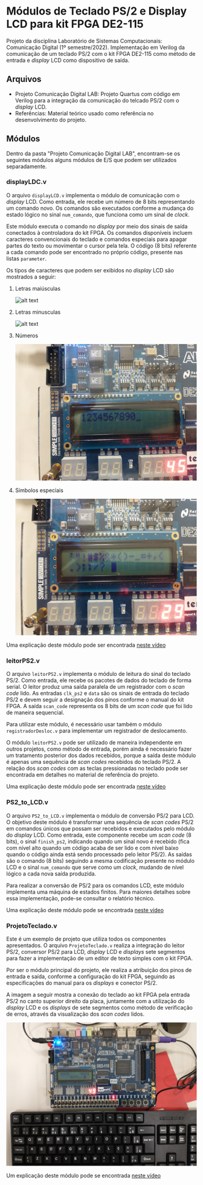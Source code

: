 # Módulos de Teclado PS/2 e Display LCD para kit FPGA DE2-115

Projeto da disciplina Laboratório de Sistemas Computacionais: Comunicação Digital (1º semestre/2022). Implementação em Verilog da comunicação de um teclado PS/2 com o kit FPGA DE2-115 como método de entrada e *display* LCD como dispositivo de saída.

## Arquivos

- Projeto Comunicação Digital LAB: Projeto Quartus com código em Verilog para a integração da comunicação do telcado PS/2 com o *display* LCD.
- Referências: Material teórico usado como referência no desenvolvimento do projeto.

## Módulos

Dentro da pasta "Projeto Comunicação Digital LAB", encontram-se os seguintes módulos alguns módulos de E/S que podem ser utilizados separadamente.

### displayLDC.v

O arquivo `displayLCD.v` implementa o módulo de comunicação com o *display* LCD. Como entrada, ele recebe um número de 8 bits representando um comando novo. Os comandos são executados conforme a mudança do estado lógico no sinal `num_comando`, que funciona como um sinal de *clock*.

Este módulo executa o comando no *display* por meio dos sinais de saída conectados à controladora do kit FPGA. Os comandos disponíveis incluem caracteres convencionais do teclado e comandos especiais para apagar partes do texto ou movimentar o cursor pela tela. O código (8 bits) referente a cada comando pode ser encontrado no próprio código, presente nas listas `parameter`.

Os tipos de caracteres que podem ser exibidos no *display* LCD são mostrados a seguir:

1. Letras maiúsculas
   
   ![alt text](Referências/FPGA%20fotos/teste_letras_maiusculas.jpg)

2. Letras minusculas
   
   ![alt text](Referências/FPGA%20fotos/teste_letras_minusculas.jpg)

3. Números
   
   ![alt text](Referências/FPGA%20fotos/teste_numeros.jpg)

4. Símbolos especiais
   
   ![alt text](Referências/FPGA%20fotos/teste_simbolos.jpg)

Uma explicação deste módulo pode ser encontrada [neste vídeo](https://youtu.be/hXZPzcdNX2M)

### leitorPS2.v

O arquivo `leitorPS2.v` implementa o módulo de leitura do sinal do teclado PS/2. Como entrada, ele recebe os pacotes de dados do teclado de forma serial. O leitor produz uma saída paralela de um registrador com o *scan code* lido. As entradas `clk_ps2` e `data` são os sinais de entrada do teclado PS/2 e devem seguir a designação dos pinos conforme o manual do kit FPGA. A saída `scan_code` representa os 8 bits de um *scan code* que foi lido de maneira sequencial.

Para utilizar este módulo, é necessário usar também o módulo `registradorDesloc.v` para implementar um registrador de deslocamento.

O módulo `leitorPS2.v` pode ser utilizado de maneira independente em outros projetos, como método de entrada, porém ainda é necessário fazer um tratamento posterior dos dados recebidos, porque a saída deste módulo é apenas uma sequência de *scan codes* recebidos do teclado PS/2. A relação dos *scan codes* com as teclas pressionadas no teclado pode ser encontrada em detalhes no material de referência do projeto.

Uma explicação deste módulo pode ser encontrada [neste vídeo](https://youtu.be/HMGUHCdFYm4)

### PS2_to_LCD.v

O arquivo `PS2_to_LCD.v` implementa o módulo de conversão PS/2 para LCD. O objetivo deste módulo é transformar uma sequência de *scan codes* PS/2 em comandos únicos que possam ser recebidos e executados pelo módulo do *display* LCD. Como entrada, este componente recebe um *scan code* (8 bits), o sinal `finish_ps2`, indicando quando um sinal novo é recebido (fica com nível alto quando um código acaba de ser lido e com nível baixo quando o código ainda está sendo processado pelo leitor PS/2). As saídas são o comando (8 bits) seguindo a mesma codificação presente no módulo LCD e o sinal `num_comando` que serve como um *clock*, mudando de nível lógico a cada nova saída produzida.

Para realizar a conversão de PS/2 para os comandos LCD, este módulo implementa uma máquina de estados finitos. Para maiores detalhes sobre essa implementação, pode-se consultar o relatório técnico.

Uma explicação deste módulo pode se encontrada [neste vídeo](https://youtu.be/51DaE-nJqPw)

### ProjetoTeclado.v

Este é um exemplo de projeto que utiliza todos os componentes apresentados. O arquivo `ProjetoTeclado.v` realiza a integração do leitor PS/2, conversor PS/2 para LCD, *display* LCD e *displays* sete segmentos para fazer a implementação de um editor de texto simples com o kit FPGA.

Por ser o módulo principal do projeto, ele realiza a atribuição dos pinos de entrada e saída, conforme a configuração do kit FPGA, seguindo as especificações do manual para os *displays* e conector PS/2.

A imagem a seguir mostra a conexão do teclado ao kit FPGA pela entrada PS/2 no canto superior direito da placa, juntamente com a utilização do *display* LCD e os *displays* de sete segmentos como método de verificação de erros, através da visualização dos *scan codes* lidos.

![alt text](Referências/FPGA%20fotos/teste_conexao.jpg)

Um explicação deste módulo pode se encontrada [neste vídeo](https://youtu.be/XifBsfs18XA)
